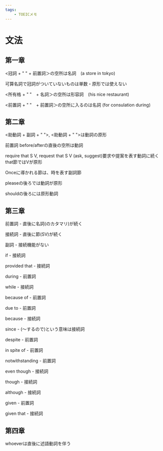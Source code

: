 ```yaml
---
tags:
    - TOEICメモ
---
```


# 文法

## 第一章
<冠詞 + "  " + 前置詞＞の空所は名詞　(a store in tokyo)

可算名詞で冠詞がついていないものは単数・原形では使えない

<所有格 + "  "　+ 名詞＞の空所は形容詞　(his nice restaurant)

<前置詞 + "  "　+ 前置詞＞の空所に入るのは名詞 (for consulation during)

## 第二章
<助動詞 + 副詞 + "  ">, <助動詞 + "  ">は動詞の原形

前置詞 before/afterの直後の空所は動詞 

require that S V, request that S V (ask, suggest)要求や提案を表す動詞に続くthat節ではVが原形

Onceに導かれる節は、時を表す副詞節

pleaseの後ろでは動詞が原形

shouldの後ろには原形動詞

## 第三章
前置詞 - 直後に名詞(のカタマリ)が続く

接続詞 - 直後に節(SV)が続く

副詞   - 接続機能がない

if - 接続詞

provided that - 接続詞

during - 前置詞

while  - 接続詞

because of  - 前置詞

due to - 前置詞

because - 接続詞

since - (～するので)という意味は接続詞

despite - 前置詞

in spite of - 前置詞

notwithstanding - 前置詞

even though - 接続詞

though - 接続詞

although - 接続詞

given - 前置詞

given that - 接続詞


## 第四章
whoeverは直後に述語動詞を伴う
